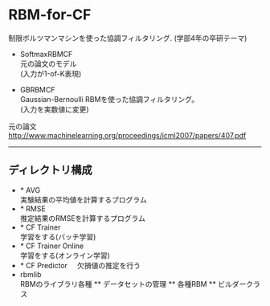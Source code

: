# RBM-for-CF

制限ボルツマンマシンを使った協調フィルタリング.
(学部4年の卒研テーマ)

* SoftmaxRBMCF  
元の論文のモデル  
(入力が1-of-K表現)

* GBRBMCF  
Gaussian-Bernoulli RBMを使った協調フィルタリング。  
(入力を実数値に変更)  

元の論文  
http://www.machinelearning.org/proceedings/icml2007/papers/407.pdf

___

## ディレクトリ構成
* \* AVG  
実験結果の平均値を計算するプログラム
* \* RMSE  
推定結果のRMSEを計算するプログラム
* \* CF Trainer    
学習をする(バッチ学習)  
* \* CF Trainer Online  
学習をする(オンライン学習)  
* \* CF Predictor    
欠損値の推定を行う    
* rbmlib    
RBMのライブラリ各種
** データセットの管理
** 各種RBM
** ビルダークラス
